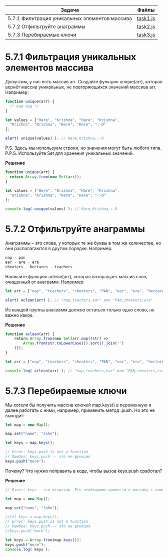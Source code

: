 | Задача | Файлы |
| --- | --- |
| 5.7.1 Фильтрация уникальных элементов массива | [task1.js](task1.js) |
| 5.7.2 Отфильтруйте анаграммы | [task2.js](task2.js) |
| 5.7.3 Перебираемые ключи | [task3.js](task3.js) |

# 5.7.1 Фильтрация уникальных элементов массива
Допустим, у нас есть массив arr.
Создайте функцию unique(arr), которая вернёт массив уникальных, не повторяющихся значений массива arr.
Например:
```javascript
function unique(arr) {
  /* ваш код */
}

let values = ["Hare", "Krishna", "Hare", "Krishna",
  "Krishna", "Krishna", "Hare", "Hare", ":-O"
];

alert( unique(values) ); // Hare,Krishna,:-O
```
P.S. Здесь мы используем строки, но значения могут быть любого типа.
P.P.S. Используйте Set для хранения уникальных значений.

**Решение**
```javascript
function unique(arr) {
  return Array.from(new Set(arr));
}

let values = ["Hare", "Krishna", "Hare", "Krishna",
  "Krishna", "Krishna", "Hare", "Hare", ":-O"
];

console.log( unique(values) ); // Hare,Krishna,:-O
```

# 5.7.2 Отфильтруйте анаграммы
Анаграммы – это слова, у которых те же буквы в том же количестве, но они располагаются в другом порядке.
Например:
```javascript
nap - pan
ear - are - era
cheaters - hectares - teachers
```
Напишите функцию aclean(arr), которая возвращает массив слов, очищенный от анаграмм.
Например:
```javascript
let arr = ["nap", "teachers", "cheaters", "PAN", "ear", "era", "hectares"];

alert( aclean(arr) ); // "nap,teachers,ear" или "PAN,cheaters,era"
```
Из каждой группы анаграмм должно остаться только одно слово, не важно какое.

**Решение**
```javascript
function aclean(arr) {
	return Array.from(new Set(arr.map((str) => 
		Array.from(str.toLowerCase()).sort().join('')
	)));
}

let arr = ["nap", "teachers", "cheaters", "PAN", "ear", "era", "hectares"];

console.log( aclean(arr) ); // "nap,teachers,ear" или "PAN,cheaters,era"
```

# 5.7.3 Перебираемые ключи
Мы хотели бы получить массив ключей map.keys() в переменную и далее работать с ними, например, применить метод .push.
Но это не выходит:
```javascript
let map = new Map();

map.set("name", "John");

let keys = map.keys();

// Error: keys.push is not a function
// Ошибка: keys.push -- это не функция
keys.push("more");
```
Почему? Что нужно поправить в коде, чтобы вызов keys.push сработал?

**Решение**
```javascript
// Ответ: keys - это итератор. Его необходимо привести к массиву с помощью Array.from

let map = new Map();

map.set("name", "John");

//let keys = map.keys();
// Error: keys.push is not a function
// Ошибка: keys.push -- это не функция
//keys.push("more");

let keys = Array.from(map.keys());
keys.push("more");
console.log( keys );
```

